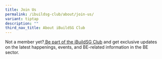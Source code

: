 ```yaml
---
title: Join Us
permalink: /ibuildsg-club/about/join-us/
variant: tiptap
description: ""
third_nav_title: About iBuildSG Club
---
```

<p>Not a member yet?<a href="https://go.gov.sg/ibsgclub" rel="noopener noreferrer nofollow" target="_blank"> <u>Be part of the iBuildSG Club</u></a> and
get exclusive updates on the latest happenings, events, and BE-related
information in the BE sector.</p>
<p>
<br>
</p>